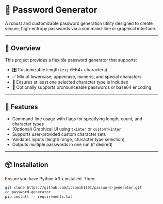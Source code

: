 # 🔐 Password Generator

A robust and customizable password generation utility designed to create secure, high-entropy passwords via a command-line or graphical interface.

---

## 🎯 Overview

This project provides a flexible password generator that supports:
- 🎛️ Customizable length (e.g. 6–64+ characters)
- ✅ Mix of lowercase, uppercase, numeric, and special characters
- 🧠 Ensures at least one selected character type is included
- 🧰 Optionally supports pronounceable passwords or base64 encoding

---

## 🚀 Features

- Command-line usage with flags for specifying length, count, and character types
- (Optional) Graphical UI using `tkinter` or `customTkinter`
- Supports user-provided custom character sets
- Validates inputs (length range, character type selection)
- Outputs multiple passwords in one run (if desired)

---

## 📦 Installation

Ensure you have Python ≥3.x installed. Then:

```bash
git clone https://github.com/itsanik1201/password-generator.git
cd password-generator
pip install -r requirements.txt
